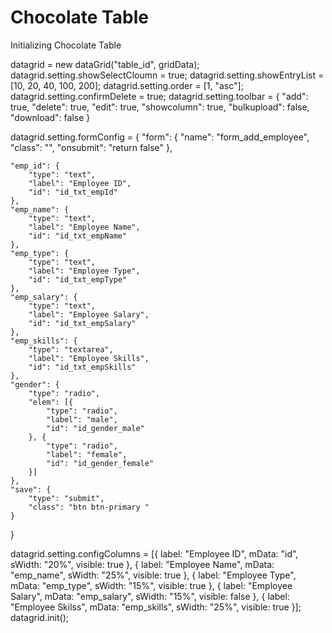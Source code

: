 # Chocolate Table

Initializing Chocolate Table

datagrid = new dataGrid("table_id", gridData);
datagrid.setting.showSelectCloumn = true;
datagrid.setting.showEntryList = [10, 20, 40, 100, 200];
datagrid.setting.order = [1, "asc"];
datagrid.setting.confirmDelete = true;
datagrid.setting.toolbar = {
    "add": true,
    "delete": true,
    "edit": true,
    "showcolumn": true,
    "bulkupload": false,
    "download": false
}

datagrid.setting.formConfig = {
    "form": {
        "name": "form_add_employee",
        "class": "",
        "onsubmit": "return false"
    },

    "emp_id": {
        "type": "text",
        "label": "Employee ID",
        "id": "id_txt_empId"
    },
    "emp_name": {
        "type": "text",
        "label": "Employee Name",
        "id": "id_txt_empName"
    },
    "emp_type": {
        "type": "text",
        "label": "Employee Type",
        "id": "id_txt_empType"
    },
    "emp_salary": {
        "type": "text",
        "label": "Employee Salary",
        "id": "id_txt_empSalary"
    },
    "emp_skills": {
        "type": "textarea",
        "label": "Employee Skills",
        "id": "id_txt_empSkills"
    },
    "gender": {
        "type": "radio",
        "elem": [{
            "type": "radio",
            "label": "male",
            "id": "id_gender_male"
        }, {
            "type": "radio",
            "label": "female",
            "id": "id_gender_female"
        }]
    },
    "save": {
        "type": "submit",
        "class": "btn btn-primary "
    }
}

datagrid.setting.configColumns = [{
    label: "Employee ID",
    mData: "id",
    sWidth: "20%",
    visible: true
}, {
    label: "Employee Name",
    mData: "emp_name",
    sWidth: "25%",
    visible: true
}, {
    label: "Employee Type",
    mData: "emp_type",
    sWidth: "15%",
    visible: true
}, {
    label: "Employee Salary",
    mData: "emp_salary",
    sWidth: "15%",
    visible: false
}, {
    label: "Employee Skilss",
    mData: "emp_skills",
    sWidth: "25%",
    visible: true
}];
datagrid.init();

